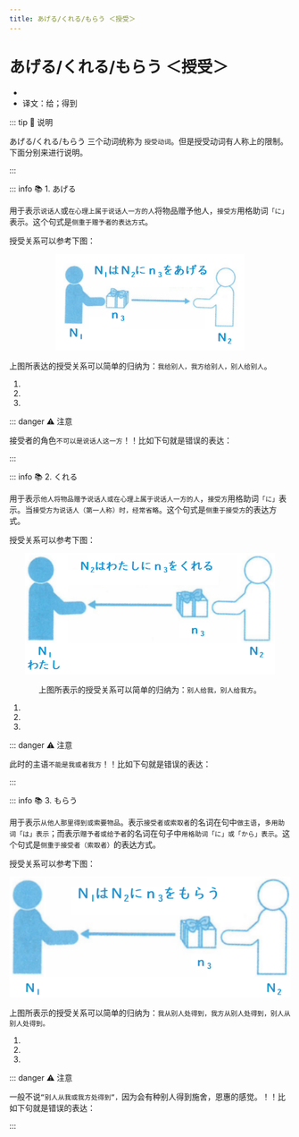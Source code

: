 ```yaml
---
title: あげる/くれる/もらう ＜授受＞
---
```


# あげる/くれる/もらう ＜授受＞

- <grammer-content sentence="意义：表达人与人之间**物品**的授受；" />
- 译文：给；得到

::: tip :bookmark: 说明

あげる/くれる/もらう 三个动词统称为 `授受动词`。但是授受动词有人称上的限制。下面分别来进行说明。

:::

::: info :books: 1. あげる

用于表示`说话人`或`在心理上属于说话人一方的人`将物品赠予他人，`接受方`用格助词`「に」`表示。这个句式是`侧重于赠予者的表达方式`。

**<grammer-content sentence="接续方式为： N1〈赠予〉は N2〈接受者〉に n3〈所赠物品〉を + **あげる**" />**

授受关系可以参考下图：

<div align="center">

![あげる](../../../public/imgs/1-12-1.png)

</div>

上图所表达的授受关系可以简单的归纳为：`我给别人，我方给别人，别人给别人`。

<div class="bunpou-block">

1. <grammer-content sentence="いろいろな[男/おとこ]の[人/ひと]が（[かぐや姫/かぐやひめ]に）プレゼントを**あげました**。**(第三者 ⇒ 第三者)**" trans="各种各样的男人送了辉夜姬礼物。" />
2. <grammer-content sentence="[私/わたし]は[恋人/こいびと]に[花/はな]を**あげました**。**(说话人 ⇒ 第三者)**" trans="我给对象送了花。" />
3. <grammer-content sentence="[王/おう]さん、[母/はは]の[日/にち]に[何/なん]かプレゼントを**あげますか。(听话人 ⇒ 第三者)**" trans="小王，母亲节送什么礼物呢。" />

</div>

::: danger :warning: 注意

接受者的角色`不可以是说话人这一方`！！比如下句就是错误的表达：

<div class="bunpou-block">

<grammer-content sentence="[田中/やまだ]さんは[私/わたし]にプレゼントをあげました。❌" />

</div>

:::

::: info :books: 2. くれる

用于表示`他人将物品赠予说话人或在心理上属于说话人一方的人`，`接受方`用格助词`「に」`表示。当`接受方为说话人（第一人称）时，经常省略`。这个句式是`侧重于接受方`的表达方式。

**<grammer-content sentence="接续方式为： N2〈赠予者）は N1〈接受者〉に n3〈所赠物品〉を + **くれる**" />**

授受关系可以参考下图：

<div align="center">

![くれる](../../../public/imgs/1-12-2.png)

上图所表示的授受关系可以简单的归纳为：`别人给我，别人给我方`。

</div>

<div class="bunpou-block">

1. <grammer-content sentence='お[正月/しょうがつ]に[祖母/そぼ]がお[年玉/としだま]を**くれました。(第三者⇒说话人)**' trans='过年的时候祖母给了我压岁钱。' />
2. <grammer-content sentence='これは[姉/ねえ]が**くれた**プレゼントです。**(第三者⇒说话人)**' trans='这是姐姐送给我的礼物。' />
3. <grammer-content sentence='[去年/きょねん]お[姉/ねえ]ちゃんが**くれた**ノートを[今/いま]も[使っ/つかっ]ています。**(听话人⇒说话人)**' trans='去年姐姐给我的笔记本，我现在还在用。' />

</div>

::: danger :warning: 注意

此时的主语`不能是我或者我方`！！比如下句就是错误的表达：

<div class="bunpou-block">

<grammer-content sentence="[私/わたし]は[田中.やまだ]さんにプレゼントをくれました。❌" />

</div>

:::

::: info :books: 3. もらう

用于表示`从他人那里得到或索要物品`。表示`接受者或索取者`的名词在句中`做主语`，`多用助词「は」表示`；而表示`赠予者或给予者`的名词在句子中`用格助词「に」或「から」表示`。这个句式是`侧重于接受者（索取者）`的表达方式。

**<grammer-content sentence="接续方式为： N1〈接受者 / 索取者）は　 N2〈赠予者〉に／から　 n3（所赠物品〉を　+　**もらう**" />**

授受关系可以参考下图：

<div align="center">

![くれる](../../../public/imgs/1-12-3.png)

</div>

上图所表示的授受关系可以简单的归纳为：`我从别人处得到，我方从别人处得到，别人从别人处得到。`

<div class="bunpou-block">

1. <grammer-content sentence='[私/わたし]は[上司/じょうし]からプレゼントを**もらう。（我←别人）**' trans='我从上司那里得到礼物。' />
2. <grammer-content sentence='[兄/あに]は[彼/かれ]の[友達/ともだち]に[新しい/あたらしい]スマホを**もらう。（我方←别人）**' trans='哥哥向他的朋友要了一部新手机。' />
3. <grammer-content sentence='[張/ちょう]さんは[呉/ご]さんから[漫画/まんが]を**もらう。（别人←别人）**' trans='小张从吴先生那里得到漫画。' />

</div>

::: danger :warning: 注意

一般不说`“别人从我或我方处得到“，`因为会有种别人得到施舍，恩惠的感觉。！！比如下句就是错误的表达：

<div class="bunpou-block">

<grammer-content sentence="[田中/やまだ]さんは[私/わたし]にプレゼントをもらいました。❌" />

</div>

:::
